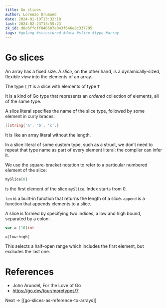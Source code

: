 ```yaml
---
title: Go slices
author: Lorenzo Drumond
date: 2024-01-19T13:32:18
last: 2024-02-23T13:55:23
zk_id: d8c6ffcff840687a043f646e8c337795
tags: #golang #structured #data #slice #type #array
---
```



# Go slices
An array has a fixed size. A _slice_, on the other hand, is a dynamically-sized, flexible _view_ into the elements of an array.

The type `[]T` is a slice with elements of type `T`

It is a kind of Go type that represents an _ordered_ collection of elements, all of the same type.

A slice literal specifies the name of the slice type, followed by some element in curly braces:
```go
[]string{'a', 'b', 'c',}
```

It is like an array literal without the length.

In a slice literal of some custom type, such as a struct, we don’t need to repeat that type name as part of every element literal: the compiler can infer it.

We use the square-bracket notation to refer to a particular numbered element of the slice:
```go
mySlice[0]
```

is the first element of the slice `mySlice`. Index starts from 0.

`len` is a built-in function that returns the length of a slice. `append` is a function that appends elements to a slice.

A slice is formed by specifying two indices, a low and high bound, separated by a colon:
```go
var a [10]int

a[low:high]
```

This selects a half-open range which includes the first element, but excludes the last one.

# References
- John Arundel, For the Love of Go
- https://go.dev/tour/moretypes/7

Next -> [[go-slices-as-reference-to-arrays]]
